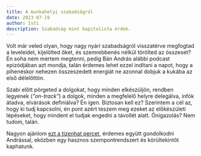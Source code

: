 ```yaml
---
title: A munkahelyi szabadságról
date: 2023-07-19
author: Isti
description: Szabadság mint kapitalista érdek.
---
```

Volt már veled olyan, hogy nagy nyári szabadságról visszatérve megfogtad a leveleidet, kijelölted őket, és szemrebbenés nélkül törölted az összeset? Én soha nem mertem megtenni, pedig Bán András alábbi podcast epizódjában azt mondja, talán érdemes lehet ezzel indítani a napot, hogy a pihenéskor nehezen összeszedett energiát ne azonnal dobjuk a kukába az első délelőttön.

Szabi előtt pörgeted a dolgokat, hogy minden elkészüljön, rendben legyenek (*"on-track"*) a dolgok, minden a megfelelő helyre delegálva, infók átadva, elvárások definiálva? Én igen. Biztosan kell ez? Szerintem a cél az, hogy ki tudj kapcsolni, én pont azért teszem meg ezeket az előkészületi lépéseket, hogy mindent el tudjak engedni a távollét alatt. Önigazolás? Nem tudom, talán.

Nagyon ajánlom [ezt a tizenhat percet](https://open.spotify.com/episode/5ysUehrdk5wHX1nkV0tNKO?si=272a45f29c9646dd), érdemes együtt gondolkodni Andrással, eközben egy hasznos szempontrendszert és körültekintőt kaphatunk.
